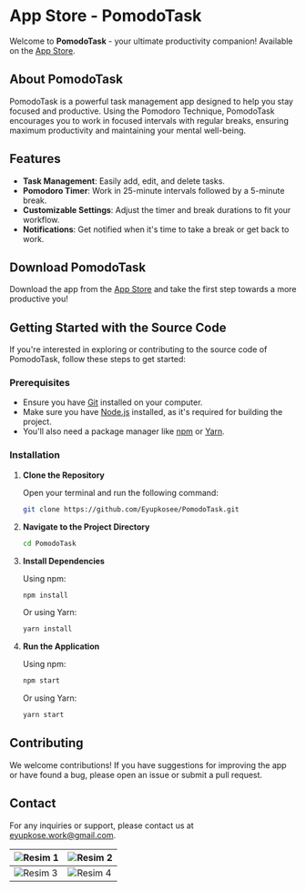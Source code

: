 # App Store - PomodoTask 

Welcome to **PomodoTask** - your ultimate productivity companion! Available on the [App Store](https://apps.apple.com/us/app/pomodotask/id6499495267).

## About PomodoTask

PomodoTask is a powerful task management app designed to help you stay focused and productive. Using the Pomodoro Technique, PomodoTask encourages you to work in focused intervals with regular breaks, ensuring maximum productivity and maintaining your mental well-being.

## Features

- **Task Management**: Easily add, edit, and delete tasks.
- **Pomodoro Timer**: Work in 25-minute intervals followed by a 5-minute break.
- **Customizable Settings**: Adjust the timer and break durations to fit your workflow.
- **Notifications**: Get notified when it's time to take a break or get back to work.

## Download PomodoTask

Download the app from the [App Store](https://apps.apple.com/us/app/pomodotask/id6499495267) and take the first step towards a more productive you!

## Getting Started with the Source Code

If you're interested in exploring or contributing to the source code of PomodoTask, follow these steps to get started:

### Prerequisites

- Ensure you have [Git](https://git-scm.com/) installed on your computer.
- Make sure you have [Node.js](https://nodejs.org/) installed, as it's required for building the project.
- You'll also need a package manager like [npm](https://www.npmjs.com/) or [Yarn](https://yarnpkg.com/).

### Installation

1. **Clone the Repository**

   Open your terminal and run the following command:

   ```sh
   git clone https://github.com/Eyupkosee/PomodoTask.git


2. **Navigate to the Project Directory**

    ```sh
    cd PomodoTask


3. **Install Dependencies**

   Using npm:
   ```sh
   npm install
   ```

   Or using Yarn:
   ```sh
   yarn install
   ```

4. **Run the Application**

   Using npm:

   ```sh
   npm start
   ```

   Or using Yarn:

   ```sh
   yarn start
   ```

## Contributing
We welcome contributions! If you have suggestions for improving the app or have found a bug, please open an issue or submit a pull request.



## Contact
For any inquiries or support, please contact us at eyupkose.work@gmail.com.

| ![Resim 1](https://github.com/Eyupkosee/PomodoTask/assets/89103093/4c21a800-8a67-4d05-aee7-fab0b5e7e62e) | ![Resim 2](https://github.com/Eyupkosee/PomodoTask/assets/89103093/d9a17bbf-f240-4b6c-a729-5781302ed91e) |
|---|---|
| ![Resim 3](https://github.com/Eyupkosee/PomodoTask/assets/89103093/8c180f46-e491-48cf-9391-50cfadb1ce7c) | ![Resim 4](https://github.com/Eyupkosee/PomodoTask/assets/89103093/5a8e82f3-cb41-4d1e-9542-91ffece84330) |
